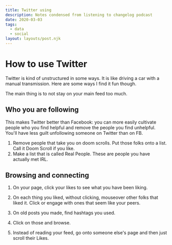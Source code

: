 ```yaml
---
title: Twitter using
description: Notes condensed from listening to changelog podcast
date: 2020-03-03
tags:
  - data  
  - social  
layout: layouts/post.njk
---
```


# How to use Twitter
Twitter is kind of unstructured in some ways. It is like driving a car with a manual transmission.  Here are some ways I find it fun though.  
  
The main thing is to not stay on your main feed too much.  
  
## Who you are following
This makes Twitter better than Facebook: you can more easily cultivate people who you find helpful and remove the people you find unhelpful. You'll have less guilt unfollowing someone on Twitter than on FB.  
1. Remove people that take you on doom scrolls. Put those folks onto a list. Call it Doom Scroll if you like.
2. Make a list that is called Real People. These are people you have actually met IRL.
  
## Browsing and connecting
1. On your page, click your likes to see what you have been liking.
2. On each thing you liked, without clicking, mouseover other folks that liked it.  Click or engage with ones that seem like your peers.  
  
1. On old posts you made, find hashtags you used.
2. Click on those and browse.
  
1. Instead of reading your feed, go onto someone else's page and then just scroll their Likes.  
